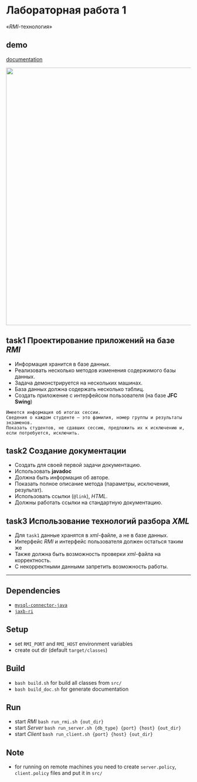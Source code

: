 # Лабораторная работа 1

«_RMI_-технология»

## demo

[documentation](https://drapegnik.github.io/bsu/programming/java/sem6/lab1/docs/index.html)

<img src="http://res.cloudinary.com/dzsjwgjii/image/upload/v1489673732/javasem6lab1.png" width="700px"/>

## task1 Проектирование приложений на базе _RMI_

- Информация хранится в базе данных.
- Реализовать несколько методов изменения содержимого базы данных.
- Задача демонстрируется на нескольких машинах.
- База данных должна содержать несколько таблиц.
- Создать приложение с интерфейсом пользователя (на базе **JFC Swing**)

```
Имеется информация об итогах сессии.
Сведения о каждом студенте — это фамилия, номер группы и результаты экзаменов.
Показать студентов, не сдавших сессию, предложить их к исключению и, если потребуется, исключить.
```

## task2 Создание документации

- Создать для своей первой задачи документацию.
- Использовать **javadoc**
- Должна быть информация об авторе.
- Показать полное описание метода (параметры, исключения, результат).
- Использовать ссылки (`@link`), _HTML_.
- Должны работать ссылки на стандартную документацию.

## task3 Использование технологий разбора _XML_

- Для `task1` данные хранятся в _xml_-файле, а не в базе данных.
- Интерфейс _RMI_ и интерфейс пользователя должен остаться таким же
- Также должна быть возможность проверки _xml_-файла на корректность.
- С некорректными данными запретить возможность работы.

---

## Dependencies

- [`mysql-connector-java`](http://mvnrepository.com/artifact/mysql/mysql-connector-java/5.1.41)
- [`jaxb-ri`](https://mvnrepository.com/artifact/com.sun.xml.bind/jaxb-ri/2.2.11)

## Setup

- set `RMI_PORT` and `RMI_HOST` environment variables
- create out dir (default `target/classes`)

## Build

- `bash build.sh` for build all classes from `src/`
- `bash build_doc.sh` for generate documentation

## Run

- start _RMI_ `bash run_rmi.sh {out_dir}`
- start _Server_ `bash run_server.sh {db_type} {port} {host} {out_dir}`
- start _Client_ `bash run_client.sh {port} {host} {out_dir}`

## Note

- for running on remote machines you need to create `server.policy`,
  `client.policy` files and put it in `src/`
